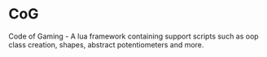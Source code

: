 # CoG
 Code of Gaming - A lua framework containing support scripts such as oop class creation, shapes, abstract potentiometers and more.
